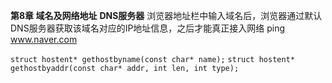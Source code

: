 **第8章 域名及网络地址**
**DNS服务器**
浏览器地址栏中输入域名后，浏览器通过默认DNS服务器获取该域名对应的IP地址信息，之后才能真正接入网络
ping www.naver.com

`struct hostent* gethostbyname(const char* name);`
`struct hostent* gethostbyaddr(const char* addr, int len, int type);`
